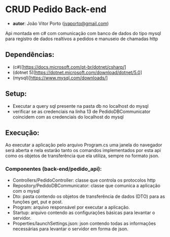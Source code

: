#   CRUD Pedido Back-end
- **autor**: João Vitor Porto (jvaporto@gmail.com)

Api montada em c# com comunicação com banco de dados do tipo mysql para registro de dados realtivos a pedidos e manuseio de chamadas http

## Dependências:

- (c#)[https://docs.microsoft.com/pt-br/dotnet/csharp/]
- (dotnet 5)[https://dotnet.microsoft.com/download/dotnet/5.0]
- (mysql)[https://www.mysql.com/downloads/]

## Setup:

- Executar a query sql presente na pasta db no localhost do mysql
- verificar se as credenciais na linha 13 de PedidoDBCommunicator coincidem com as credenciais do localhost do mysql

## Execução:

Ao executar a aplicação pelo arquivo Program.cs uma janela do navegador será aberta e nela estarão tanto os comandos implementados por esta api como os objetos de transferência que ela utiliza, sempre no formato json.

### Componentes (back-end/pedido_api):
- Controllers/PedidoController: classe que controla os protocolos http
- Repository/PedidoDBCommunicator: classe que comunica a aplicação com o mysql
- Dto: pasta contendo os objetos de transferência de dados (DTO) para as funções get, put e post.
- Program: arquivo responsável por executar a aplicação.
- Startup: arquivo contendo as configurações básicas para levantar o servidor.
- Properties/launchSettings.json: json contendo todas as informações necessárias para levantar o servidor em forma de json.
